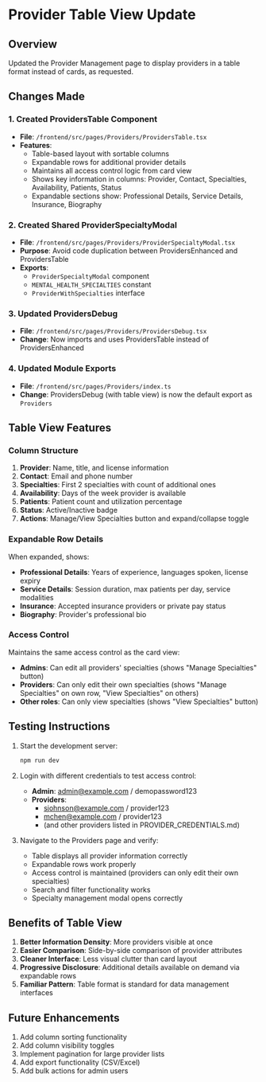 # Provider Table View Update

## Overview
Updated the Provider Management page to display providers in a table format instead of cards, as requested.

## Changes Made

### 1. Created ProvidersTable Component
- **File**: `/frontend/src/pages/Providers/ProvidersTable.tsx`
- **Features**:
  - Table-based layout with sortable columns
  - Expandable rows for additional provider details
  - Maintains all access control logic from card view
  - Shows key information in columns: Provider, Contact, Specialties, Availability, Patients, Status
  - Expandable sections show: Professional Details, Service Details, Insurance, Biography

### 2. Created Shared ProviderSpecialtyModal
- **File**: `/frontend/src/pages/Providers/ProviderSpecialtyModal.tsx`
- **Purpose**: Avoid code duplication between ProvidersEnhanced and ProvidersTable
- **Exports**:
  - `ProviderSpecialtyModal` component
  - `MENTAL_HEALTH_SPECIALTIES` constant
  - `ProviderWithSpecialties` interface

### 3. Updated ProvidersDebug
- **File**: `/frontend/src/pages/Providers/ProvidersDebug.tsx`
- **Change**: Now imports and uses ProvidersTable instead of ProvidersEnhanced

### 4. Updated Module Exports
- **File**: `/frontend/src/pages/Providers/index.ts`
- **Change**: ProvidersDebug (with table view) is now the default export as `Providers`

## Table View Features

### Column Structure
1. **Provider**: Name, title, and license information
2. **Contact**: Email and phone number
3. **Specialties**: First 2 specialties with count of additional ones
4. **Availability**: Days of the week provider is available
5. **Patients**: Patient count and utilization percentage
6. **Status**: Active/Inactive badge
7. **Actions**: Manage/View Specialties button and expand/collapse toggle

### Expandable Row Details
When expanded, shows:
- **Professional Details**: Years of experience, languages spoken, license expiry
- **Service Details**: Session duration, max patients per day, service modalities
- **Insurance**: Accepted insurance providers or private pay status
- **Biography**: Provider's professional bio

### Access Control
Maintains the same access control as the card view:
- **Admins**: Can edit all providers' specialties (shows "Manage Specialties" button)
- **Providers**: Can only edit their own specialties (shows "Manage Specialties" on own row, "View Specialties" on others)
- **Other roles**: Can only view specialties (shows "View Specialties" button)

## Testing Instructions

1. Start the development server:
   ```bash
   npm run dev
   ```

2. Login with different credentials to test access control:
   - **Admin**: admin@example.com / demopassword123
   - **Providers**: 
     - sjohnson@example.com / provider123
     - mchen@example.com / provider123
     - (and other providers listed in PROVIDER_CREDENTIALS.md)

3. Navigate to the Providers page and verify:
   - Table displays all provider information correctly
   - Expandable rows work properly
   - Access control is maintained (providers can only edit their own specialties)
   - Search and filter functionality works
   - Specialty management modal opens correctly

## Benefits of Table View

1. **Better Information Density**: More providers visible at once
2. **Easier Comparison**: Side-by-side comparison of provider attributes
3. **Cleaner Interface**: Less visual clutter than card layout
4. **Progressive Disclosure**: Additional details available on demand via expandable rows
5. **Familiar Pattern**: Table format is standard for data management interfaces

## Future Enhancements

1. Add column sorting functionality
2. Add column visibility toggles
3. Implement pagination for large provider lists
4. Add export functionality (CSV/Excel)
5. Add bulk actions for admin users